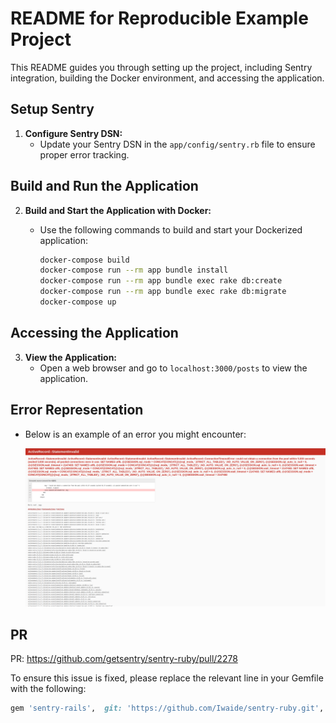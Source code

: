 # README for Reproducible Example Project

This README guides you through setting up the project, including Sentry integration, building the Docker environment, and accessing the application.

## Setup Sentry

1. **Configure Sentry DSN:**
   - Update your Sentry DSN in the `app/config/sentry.rb` file to ensure proper error tracking.

## Build and Run the Application

2. **Build and Start the Application with Docker:**
   - Use the following commands to build and start your Dockerized application:

     ```bash
     docker-compose build
     docker-compose run --rm app bundle install
     docker-compose run --rm app bundle exec rake db:create
     docker-compose run --rm app bundle exec rake db:migrate
     docker-compose up
     ```

## Accessing the Application

3. **View the Application:**
   - Open a web browser and go to `localhost:3000/posts` to view the application.

## Error Representation

- Below is an example of an error you might encounter:

  ![Representing error](image.png)

## PR
PR: https://github.com/getsentry/sentry-ruby/pull/2278

To ensure this issue is fixed, please replace the relevant line in your Gemfile with the following:
```ruby
gem 'sentry-rails',  git: 'https://github.com/Iwaide/sentry-ruby.git', branch: 'iwaide/fix-activerecord-subscriber'
```
